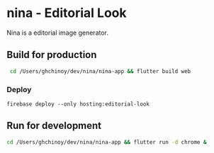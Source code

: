 # nina - Editorial Look

Nina is a editorial image generator.



## Build for production

```bash
 cd /Users/ghchinoy/dev/nina/nina-app && flutter build web
```

### Deploy

```
firebase deploy --only hosting:editorial-look
```

## Run for development

```bash
cd /Users/ghchinoy/dev/nina/nina-app && flutter run -d chrome &
```
